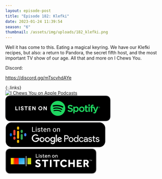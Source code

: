 ```yaml
---
layout: episode-post
title: "Episode 182: Klefki"
date: 2023-01-24 11:39:54
season: "6"
thumbnail: /assets/img/uploads/182_klefki.png
---
```

Well it has come to this. Eating a magical keyring. We have our Klefki recipes, but also: a return to Pandora, the secret fifth host, and the most important TV show of our age. All that and more on I Chews You.

Discord:

<https://discord.gg/mTscvhdAYe>

{:.links}  
[![I Chews You on Apple Podcasts](https://linkmaker.itunes.apple.com/en-us/badge-lrg.svg?releaseDate=2019-04-16T00:00:00Z&kind=podcast&bubble=podcasts)](https://podcasts.apple.com/us/podcast/182-klefki/id1455409177?i=1000596317775)  [![I Chews You on Spotify](/assets/img/uploads/spotify-badge-button.svg)](https://open.spotify.com/episode/70QRwWJ38XPTnSy9K4EBSZ?si=6yKIPwZIRsyjrYcxXnxOvw)  [![I Chews You on Google Podcasts](/assets/img/uploads/google-podcasts-badge-button.svg)](https://podcasts.google.com/feed/aHR0cHM6Ly9mZWVkcy5saWJzeW4uY29tLzE2ODgyMS9yc3M/episode/YTFkYTU5ZjYtYzQ0Yi00MzUzLWJlYjQtYzdkNzgyMWMwYTYx?sa=X&ved=0CAUQkfYCahcKEwiIgMae7eD8AhUAAAAAHQAAAAAQAQ)  [![I Chews You on Stitcher](/assets/img/uploads/stitcher-badge-button.svg)](https://www.stitcher.com/show/i-chews-you/episode/182-kelfki-211144817)